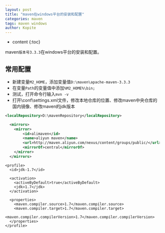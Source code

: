 ```yaml
---
layout: post
title: "maven在windows平台的安装和配置"
categories: maven
tags: maven windows
author: Kopite
---
```


* content
{:toc}


maven`版本号3.3.3`在windows平台的安装和配置。



## 常用配置

* 新建变量`M2_HOME`，添加变量值`D:\maven\apache-maven-3.3.3`
* 在变量`Path`的变量值中添加`%M2_HOME%\bin;`
* 测试，打开命令行输入`mvn -v`
* 打开\conf\settings.xml文件，修改本地仓库的位置、修改maven中央仓库的国内镜像、修改maven的jdk版本

```xml
<localRepository>D:\mavenRepository</localRepository>
```

```xml
  <mirrors>
	<mirror>  
		<id>alimaven</id>  
		<name>aliyun maven</name>  
		<url>http://maven.aliyun.com/nexus/content/groups/public/</url>  
		<mirrorOf>central</mirrorOf>          
	</mirror>
  </mirrors>
```

```
<profile>
  <id>jdk-1.7</id>

  <activation>
	<activeByDefault>true</activeByDefault>
	<jdk>1.7</jdk>
  </activation>

  <properties>
	<maven.compiler.source>1.7</maven.compiler.source>
	<maven.compiler.target>1.7</maven.compiler.target>
	<maven.compiler.compilerVersion>1.7</maven.compiler.compilerVersion>
  </properties>
</profile>
```
